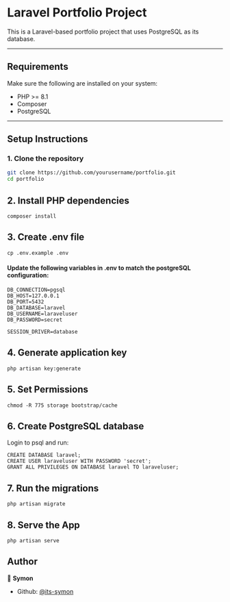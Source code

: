 # Laravel Portfolio Project

This is a Laravel-based portfolio project that uses PostgreSQL as its database.

---

## Requirements

Make sure the following are installed on your system:

- PHP >= 8.1
- Composer
- PostgreSQL

---

## Setup Instructions

### 1. Clone the repository

```bash
git clone https://github.com/yourusername/portfolio.git
cd portfolio
```

## 2. Install PHP dependencies
```
composer install
```

## 3. Create .env file
```
cp .env.example .env
```

#### Update the following variables in .env to match the postgreSQL configuration:
```
DB_CONNECTION=pgsql
DB_HOST=127.0.0.1
DB_PORT=5432
DB_DATABASE=laravel
DB_USERNAME=laraveluser
DB_PASSWORD=secret

SESSION_DRIVER=database
```
## 4. Generate application key
```
php artisan key:generate
```

## 5. Set Permissions
```
chmod -R 775 storage bootstrap/cache
```

## 6. Create PostgreSQL database
Login to psql and run:
```
CREATE DATABASE laravel;
CREATE USER laraveluser WITH PASSWORD 'secret';
GRANT ALL PRIVILEGES ON DATABASE laravel TO laraveluser;
```

## 7. Run the migrations
```
php artisan migrate
```

## 8. Serve the App
```
php artisan serve
```

## Author

👤 **Symon**

- Github: [@its-symon](https://github.com/its-symon)